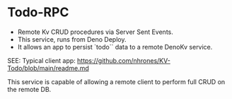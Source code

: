 # Todo-RPC
  - Remote Kv CRUD procedures via Server Sent Events.
  - This service, runs from Deno Deploy.
  - It allows an app to persist `todo`` data to a remote DenoKv service.   

SEE: Typical client app: https://github.com/nhrones/KV-Todo/blob/main/readme.md
 
This service is capable of allowing a remote client to perform full CRUD on the remote DB. 
